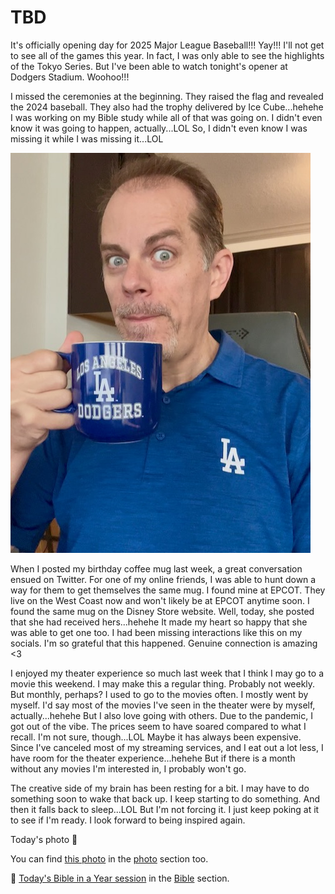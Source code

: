 # TBD

It's officially opening day for 2025 Major League Baseball!!! Yay!!! I'll not get to see all of the games this year. In fact, I was only able to see the highlights of the Tokyo Series. But I've been able to watch tonight's opener at Dodgers Stadium. Woohoo!!!

I missed the ceremonies at the beginning. They raised the flag and revealed the 2024 baseball. They also had the trophy delivered by Ice Cube...hehehe I was working on my Bible study while all of that was going on. I didn't even know it was going to happen, actually...LOL So, I didn't even know I was missing it while I was missing it...LOL

![Selfie with my Dodgers coffee mug and Dodgers polo shirt](./media/IMG_7192.jpeg)

When I posted my birthday coffee mug last week, a great conversation ensued on Twitter. For one of my online friends, I was able to hunt down a way for them to get themselves the same mug. I found mine at EPCOT. They live on the West Coast now and won't likely be at EPCOT anytime soon. I found the same mug on the Disney Store website. Well, today, she posted that she had received hers...hehehe It made my heart so happy that she was able to get one too. I had been missing interactions like this on my socials. I'm so grateful that this happened. Genuine connection is amazing <3

I enjoyed my theater experience so much last week that I think I may go to a movie this weekend. I may make this a regular thing. Probably not weekly. But monthly, perhaps? I used to go to the movies often. I mostly went by myself. I'd say most of the movies I've seen in the theater were by myself, actually...hehehe But I also love going with others. Due to the pandemic, I got out of the vibe. The prices seem to have soared compared to what I recall. I'm not sure, though...LOL Maybe it has always been expensive. Since I've canceled most of my streaming services, and I eat out a lot less, I have room for the theater experience...hehehe But if there is a month without any movies I'm interested in, I probably won't go.

The creative side of my brain has been resting for a bit. I may have to do something soon to wake that back up. I keep starting to do something. And then it falls back to sleep...LOL But I'm not forcing it. I just keep poking at it to see if I'm ready. I look forward to being inspired again.



Today's photo 📸

<!--@include: @/photos/photo-a-day/2025/03/27.md{3,}-->

You can find [this photo](/photos/photo-a-day/2025/03/27) in the [photo](/photos/) section too.

📖 [Today's Bible in a Year session](/bible/plans/bible-in-a-year/03/27) in the [Bible](/bible/) section.